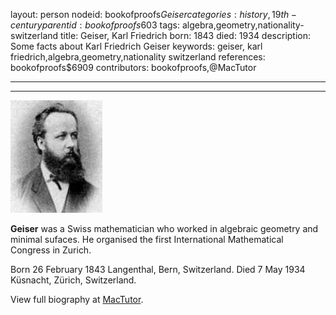 layout: person
nodeid: bookofproofs$Geiser
categories: history,19th-century
parentid: bookofproofs$603
tags: algebra,geometry,nationality-switzerland
title: Geiser, Karl Friedrich
born: 1843
died: 1934
description: Some facts about Karl Friedrich Geiser
keywords: geiser, karl friedrich,algebra,geometry,nationality switzerland
references: bookofproofs$6909
contributors: bookofproofs,@MacTutor

---


---

![Geiser.jpg](https://github.com/bookofproofs/bookofproofs.github.io/blob/main/_sources/_assets/images/portraits/Geiser.jpg?raw=true)

**Geiser** was a Swiss mathematician who worked in algebraic geometry and minimal sufaces. He organised the first International Mathematical Congress in Zurich.

Born 26 February 1843 Langenthal, Bern, Switzerland. Died 7 May 1934 Küsnacht, Zürich, Switzerland.


View full biography at [MacTutor](https://mathshistory.st-andrews.ac.uk/Biographies/Geiser/).